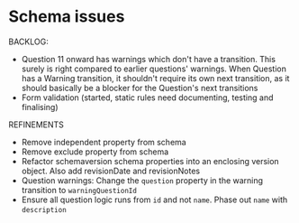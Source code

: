 # Schema issues

BACKLOG:

- Question 11 onward has warnings which don't have a transition. This surely is right compared to earlier questions' warnings. When Question has a Warning transition, it shouldn't require its own next transition, as it should basically be a blocker for the Question's next transitions
- Form validation (started, static rules need documenting, testing and finalising)

REFINEMENTS

- Remove independent property from schema
- Remove exclude property from schema
- Refactor schemaversion schema properties into an enclosing version object. Also add revisionDate and revisionNotes
- Question warnings: Change the `question` property in the warning transition to `warningQuestionId`
- Ensure all question logic runs from `id` and not `name`. Phase out `name` with `description`
